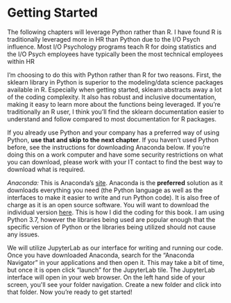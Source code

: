 # Getting Started

The following chapters will leverage Python rather than R.  I have found R is traditionally leveraged more in HR than Python due to the I/O Psych influence.  Most I/O Psychology programs teach R for doing statistics and the I/O Psych employees have typically been the most technical employees within HR

I’m choosing to do this with Python rather than R for two reasons.  First, the sklearn library in Python is superior to the modeling/data science packages available in R.  Especially when getting started, sklearn abstracts away a lot of the coding complexity.  It also has robust and inclusive documentation, making it easy to learn more about the functions being leveraged.  If you’re traditionally an R user, I think you’ll find the sklearn documentation easier to understand and follow compared to most documentation for R packages.

If you already use Python and your company has a preferred way of using Python, **use that and skip to the next chapter**.  If you haven’t used Python before, see the instructions for downloading Anaconda below.  If you’re doing this on a work computer and have some security restrictions on what you can download, please work with your IT contact to find the best way to download what is required.

*Anaconda:* This is Anaconda’s [site](https://www.anaconda.com/). Anaconda is the **preferred** solution as it downloads everything you need (the Python language as well as the interfaces to make it easier to write and run Python code).  It is also free of charge as it is an open source software.  You will want to download the individual version [here]( https://www.anaconda.com/products/individual).  This is how I did the coding for this book.  I am using Python 3.7, however the libraries being used are popular enough that the specific version of Python or the libraries being utilized should not cause any issues.

We will utilize JupyterLab as our interface for writing and running our code.  Once you have downloaded Anaconda, search for the “Anaconda Navigator” in your applications and then open it.  This may take a bit of time, but once it is open click “launch” for the JupyterLab tile.  The JupyterLab interface will open in your web browser.  On the left hand side of your screen, you'll see your folder navigation.  Create a new folder and click into that folder. Now you’re ready to get started!
